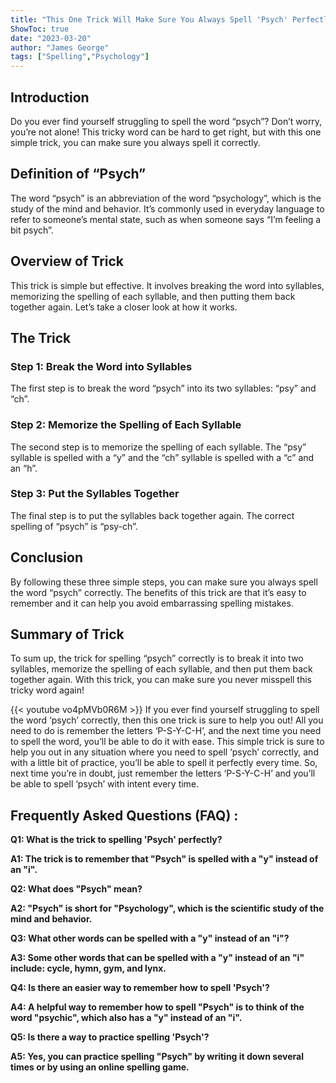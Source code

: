 ```yaml
---
title: "This One Trick Will Make Sure You Always Spell 'Psych' Perfectly!"
ShowToc: true 
date: "2023-03-20"
author: "James George" 
tags: ["Spelling","Psychology"]
---
```

## Introduction

Do you ever find yourself struggling to spell the word “psych”? Don’t worry, you’re not alone! This tricky word can be hard to get right, but with this one simple trick, you can make sure you always spell it correctly.

## Definition of “Psych”

The word “psych” is an abbreviation of the word “psychology”, which is the study of the mind and behavior. It’s commonly used in everyday language to refer to someone’s mental state, such as when someone says “I’m feeling a bit psych”.

## Overview of Trick

This trick is simple but effective. It involves breaking the word into syllables, memorizing the spelling of each syllable, and then putting them back together again. Let’s take a closer look at how it works.

## The Trick

### Step 1: Break the Word into Syllables

The first step is to break the word “psych” into its two syllables: “psy” and “ch”. 

### Step 2: Memorize the Spelling of Each Syllable

The second step is to memorize the spelling of each syllable. The “psy” syllable is spelled with a “y” and the “ch” syllable is spelled with a “c” and an “h”. 

### Step 3: Put the Syllables Together

The final step is to put the syllables back together again. The correct spelling of “psych” is “psy-ch”. 

## Conclusion 

By following these three simple steps, you can make sure you always spell the word “psych” correctly. The benefits of this trick are that it’s easy to remember and it can help you avoid embarrassing spelling mistakes. 

## Summary of Trick

To sum up, the trick for spelling “psych” correctly is to break it into two syllables, memorize the spelling of each syllable, and then put them back together again. With this trick, you can make sure you never misspell this tricky word again!

{{< youtube vo4pMVb0R6M >}} 
If you ever find yourself struggling to spell the word ‘psych’ correctly, then this one trick is sure to help you out! All you need to do is remember the letters ‘P-S-Y-C-H’, and the next time you need to spell the word, you’ll be able to do it with ease. This simple trick is sure to help you out in any situation where you need to spell ‘psych’ correctly, and with a little bit of practice, you’ll be able to spell it perfectly every time. So, next time you’re in doubt, just remember the letters ‘P-S-Y-C-H’ and you’ll be able to spell ‘psych’ with intent every time.

## Frequently Asked Questions (FAQ) :
**Q1: What is the trick to spelling 'Psych' perfectly?**

**A1: The trick is to remember that "Psych" is spelled with a "y" instead of an "i".**

**Q2: What does "Psych" mean?**

**A2: "Psych" is short for "Psychology", which is the scientific study of the mind and behavior.**

**Q3: What other words can be spelled with a "y" instead of an "i"?**

**A3: Some other words that can be spelled with a "y" instead of an "i" include: cycle, hymn, gym, and lynx.**

**Q4: Is there an easier way to remember how to spell 'Psych'?**

**A4: A helpful way to remember how to spell "Psych" is to think of the word "psychic", which also has a "y" instead of an "i".**

**Q5: Is there a way to practice spelling 'Psych'?**

**A5: Yes, you can practice spelling "Psych" by writing it down several times or by using an online spelling game.**





